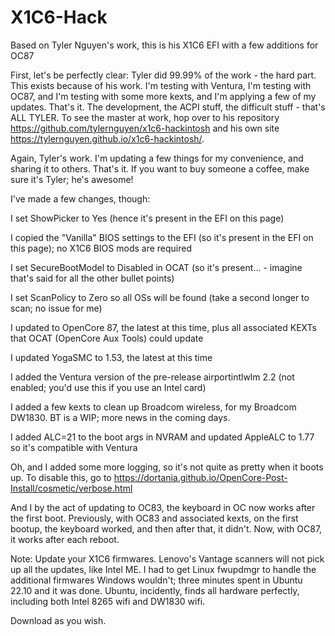 # X1C6-Hack
Based on Tyler Nguyen's work, this is his X1C6 EFI with a few additions for OC87

First, let's be perfectly clear:  Tyler did 99.99% of the work - the hard part.  This exists because of his work.  I'm testing with Ventura, I'm testing with OC87, and I'm testing with some more kexts, and I'm applying a few of my updates.  That's it.  The development, the ACPI stuff, the difficult stuff - that's ALL TYLER.  To see the master at work, hop over to his repository https://github.com/tylernguyen/x1c6-hackintosh and his own site https://tylernguyen.github.io/x1c6-hackintosh/.  

Again, Tyler's work.  I'm updating a few things for my convenience, and sharing it to others.  That's it.  If you want to buy someone a coffee, make sure it's Tyler; he's awesome! 

I've made a few changes, though: 

I set ShowPicker to Yes (hence it's present in the EFI on this page) 

I copied the "Vanilla" BIOS settings to the EFI (so it's present in the EFI on this page); no X1C6 BIOS mods are required

I set SecureBootModel to Disabled in OCAT (so it's present... - imagine that's said for all the other bullet points) 

I set ScanPolicy to Zero so all OSs will be found (take a second longer to scan; no issue for me) 

I updated to OpenCore 87, the latest at this time, plus all associated KEXTs that OCAT (OpenCore Aux Tools) could update

I updated YogaSMC to 1.53, the latest at this time

I added the Ventura version of the pre-release airportintlwlm 2.2 (not enabled; you'd use this if you use an Intel card) 

I added a few kexts to clean up Broadcom wireless, for my Broadcom DW1830.  BT is a WIP; more news in the coming days.

I added ALC=21 to the boot args in NVRAM and updated AppleALC to 1.77 so it's compatible with Ventura

Oh, and I added some more logging, so it's not quite as pretty when it boots up.  To disable this, go to https://dortania.github.io/OpenCore-Post-Install/cosmetic/verbose.html

And I by the act of updating to OC83, the keyboard in OC now works after the first boot.  Previously, with OC83 and associated kexts, on the first bootup, the keyboard worked, and then after that, it didn't.  Now, with OC87, it works after each reboot. 

Note:  Update your X1C6 firmwares.  Lenovo's Vantage scanners will not pick up all the updates, like Intel ME.  I had to get Linux fwupdmgr to handle the additional firmwares Windows wouldn't; three minutes spent in Ubuntu 22.10 and it was done.  Ubuntu, incidently, finds all hardware perfectly, including both Intel 8265 wifi and DW1830 wifi.  

Download as you wish.  

